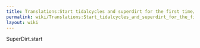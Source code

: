 ```yaml
---
title: Translations:Start tidalcycles and superdirt for the first time/22/en
permalink: wiki/Translations:Start_tidalcycles_and_superdirt_for_the_first_time/22/en/
layout: wiki
---
```


SuperDirt.start
